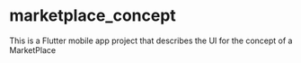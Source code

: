 # marketplace_concept
This is a Flutter mobile app project that describes the UI for the concept of a MarketPlace
